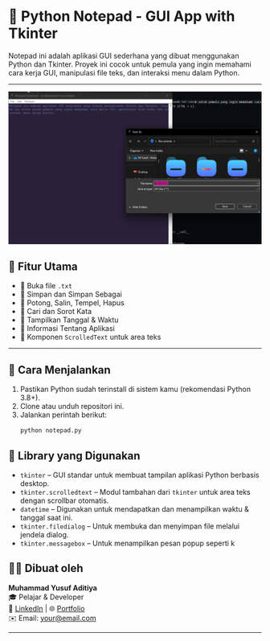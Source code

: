 # 📝 Python Notepad - GUI App with Tkinter

Notepad ini adalah aplikasi GUI sederhana yang dibuat menggunakan Python dan Tkinter. Proyek ini cocok untuk pemula yang ingin memahami cara kerja GUI, manipulasi file teks, dan interaksi menu dalam Python.

---
![Notepad Preview](Preview-notepad.png) 

## 📌 Fitur Utama

- 🔹 Buka file `.txt`
- 🔹 Simpan dan Simpan Sebagai
- 🔹 Potong, Salin, Tempel, Hapus
- 🔹 Cari dan Sorot Kata
- 🔹 Tampilkan Tanggal & Waktu
- 🔹 Informasi Tentang Aplikasi
- 🔹 Komponen `ScrolledText` untuk area teks

---

## 🚀 Cara Menjalankan

1. Pastikan Python sudah terinstall di sistem kamu (rekomendasi Python 3.8+).
2. Clone atau unduh repositori ini.
3. Jalankan perintah berikut:
   ```bash
   python notepad.py

## 🧠 Library yang Digunakan

- `tkinter` – GUI standar untuk membuat tampilan aplikasi Python berbasis desktop.
- `tkinter.scrolledtext` – Modul tambahan dari `tkinter` untuk area teks dengan scrollbar otomatis.
- `datetime` – Digunakan untuk mendapatkan dan menampilkan waktu & tanggal saat ini.
- `tkinter.filedialog` – Untuk membuka dan menyimpan file melalui jendela dialog.
- `tkinter.messagebox` – Untuk menampilkan pesan popup seperti k


## 👨‍💻 Dibuat oleh

**Muhammad Yusuf Aditiya**  
🎓 Pelajar & Developer  
💼 [LinkedIn](https://linkedin.com/in/USERNAME) | 🌐 [Portfolio](https://yourwebsite.com)  
✉️ Email: your@email.com

---